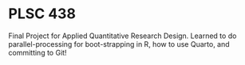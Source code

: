 # PLSC 438
Final Project for Applied Quantitative Research Design. Learned to do parallel-processing for boot-strapping in R, how to use Quarto, and committing to Git!
